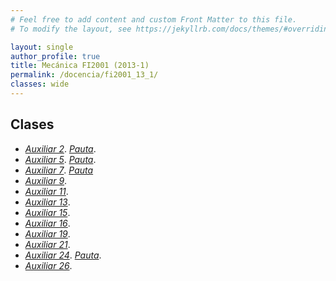 ```yaml
---
# Feel free to add content and custom Front Matter to this file.
# To modify the layout, see https://jekyllrb.com/docs/themes/#overriding-theme-defaults

layout: single
author_profile: true
title: Mecánica FI2001 (2013-1)
permalink: /docencia/fi2001_13_1/
classes: wide
---
```



## Clases

* [_Auxiliar 2_](https://raw.githubusercontent.com/felipeisaule/felipeisaule.github.io/main/files/teaching/2013_1/fi2001/Auxiliar2.pdf). [_Pauta_](https://raw.githubusercontent.com/felipeisaule/felipeisaule.github.io/main/files/teaching/2013_1/fi2001/Auxiliar2sol.pdf).
* [_Auxiliar 5_](https://raw.githubusercontent.com/felipeisaule/felipeisaule.github.io/main/files/teaching/2013_1/fi2001/Auxiliar5.pdf). [_Pauta_](https://raw.githubusercontent.com/felipeisaule/felipeisaule.github.io/main/files/teaching/2013_1/fi2001/Auxiliar5sol.pdf).
* [_Auxiliar 7_](https://raw.githubusercontent.com/felipeisaule/felipeisaule.github.io/main/files/teaching/2013_1/fi2001/Auxiliar7.pdf). [_Pauta_](https://raw.githubusercontent.com/felipeisaule/felipeisaule.github.io/main/files/teaching/2013_1/fi2001/Auxiliar7sol.pdf)
* [_Auxiliar 9_](https://raw.githubusercontent.com/felipeisaule/felipeisaule.github.io/main/files/teaching/2013_1/fi2001/Auxiliar9.pdf).
* [_Auxiliar 11_](https://raw.githubusercontent.com/felipeisaule/felipeisaule.github.io/main/files/teaching/2013_1/fi2001/Auxiliar11.pdf).
* [_Auxiliar 13_](https://raw.githubusercontent.com/felipeisaule/felipeisaule.github.io/main/files/teaching/2013_1/fi2001/Auxiliar13.pdf).
* [_Auxiliar 15_](https://raw.githubusercontent.com/felipeisaule/felipeisaule.github.io/main/files/teaching/2013_1/fi2001/Auxiliar15.pdf).
* [_Auxiliar 16_](https://raw.githubusercontent.com/felipeisaule/felipeisaule.github.io/main/files/teaching/2013_1/fi2001/Auxiliar16.pdf).
* [_Auxiliar 19_](https://raw.githubusercontent.com/felipeisaule/felipeisaule.github.io/main/files/teaching/2013_1/fi2001/Auxiliar19.pdf).
* [_Auxiliar 21_](https://raw.githubusercontent.com/felipeisaule/felipeisaule.github.io/main/files/teaching/2013_1/fi2001/Auxiliar21.pdf).
* [_Auxiliar 24_](https://raw.githubusercontent.com/felipeisaule/felipeisaule.github.io/main/files/teaching/2013_1/fi2001/Auxiliar24.pdf). [_Pauta_](https://raw.githubusercontent.com/felipeisaule/felipeisaule.github.io/main/files/teaching/2013_1/fi2001/Auxiliar24sol.pdf).
* [_Auxiliar 26_](https://raw.githubusercontent.com/felipeisaule/felipeisaule.github.io/main/files/teaching/2013_1/fi2001/Auxiliar26.pdf).
